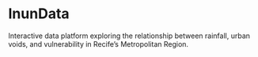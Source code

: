 # InunData
Interactive data platform exploring the relationship between rainfall, urban voids, and vulnerability in Recife’s Metropolitan Region.
